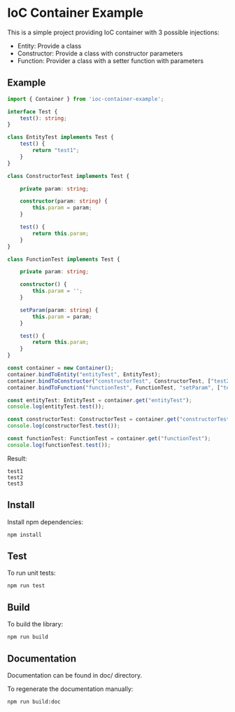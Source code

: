 # IoC Container Example

This is a simple project providing IoC container with 3 possible injections:

 - Entity: Provide a class 
 - Constructor: Provide a class with constructor parameters
 - Function: Provider a class with a setter function with parameters
 
## Example 

```typescript
import { Container } from 'ioc-container-example';

interface Test {
    test(): string;
}

class EntityTest implements Test {
    test() {
        return "test1";
    }
}

class ConstructorTest implements Test {

    private param: string;

    constructor(param: string) {
        this.param = param;
    }

    test() {
        return this.param;
    }
}

class FunctionTest implements Test {

    private param: string;

    constructor() {
        this.param = '';
    }

    setParam(param: string) {
        this.param = param;
    }

    test() {
        return this.param;
    }
}

const container = new Container();
container.bindToEntity("entityTest", EntityTest);
container.bindToConstructor("constructorTest", ConstructorTest, ["test2"]);
container.bindToFunction("functionTest", FunctionTest, "setParam", ["test3"]);

const entityTest: EntityTest = container.get("entityTest");
console.log(entityTest.test());

const constructorTest: ConstructorTest = container.get("constructorTest");
console.log(constructorTest.test());

const functionTest: FunctionTest = container.get("functionTest");
console.log(functionTest.test());
``` 

Result:
```
test1
test2
test3
```

 
## Install

Install npm dependencies:

```
npm install
```

## Test

To run unit tests:

```
npm run test
```

## Build

To build the library:

```
npm run build
```

## Documentation

Documentation can be found in doc/ directory.

To regenerate the documentation manually:

```
npm run build:doc
```
